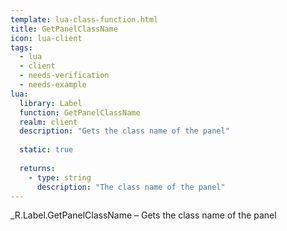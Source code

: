 ```yaml
---
template: lua-class-function.html
title: GetPanelClassName
icon: lua-client
tags:
  - lua
  - client
  - needs-verification
  - needs-example
lua:
  library: Label
  function: GetPanelClassName
  realm: client
  description: "Gets the class name of the panel"
  
  static: true
  
  returns:
    - type: string
      description: "The class name of the panel"
---
```


<div class="lua__search__keywords">
_R.Label.GetPanelClassName &#x2013; Gets the class name of the panel
</div>
